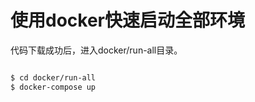 # 使用docker快速启动全部环境

代码下载成功后，进入docker/run-all目录。  
```bash

$ cd docker/run-all
$ docker-compose up

```